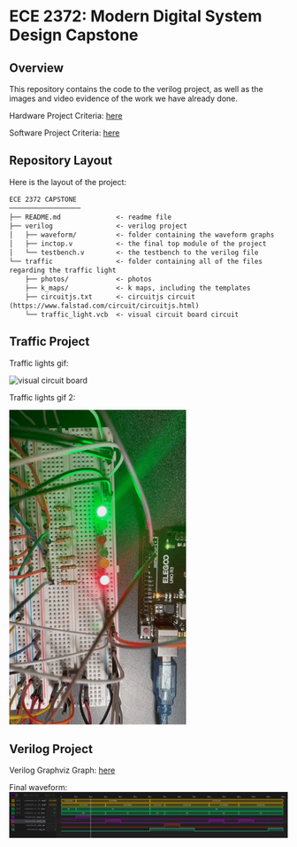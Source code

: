 # ECE 2372: Modern Digital System Design Capstone

## Overview
This repository contains the code to the verilog project, as well as the images and video evidence of the work we have already done.

Hardware Project Criteria: [here](https://links.shellfish.racing/-WPqNnPAbBD)

Software Project Criteria: [here](https://links.shellfish.racing/-6WxszyVYi7)

## Repository Layout

Here is the layout of the project:
```text
ECE 2372 CAPSTONE
──────────────────
├── README.md              <- readme file
├── verilog                <- verilog project
│   ├── waveform/          <- folder containing the waveform graphs
│   ├── inctop.v           <- the final top module of the project
│   └── testbench.v        <- the testbench to the verilog file
└── traffic                <- folder containing all of the files regarding the traffic light
    ├── photos/            <- photos
    ├── k_maps/            <- k maps, including the templates
    ├── circuitjs.txt      <- circuitjs circuit (https://www.falstad.com/circuit/circuitjs.html)
    └── traffic_light.vcb  <- visual circuit board circuit
```
## Traffic Project
Traffic lights gif:

![visual circuit board](traffic/photos/circuit_2.gif?raw=true "vcb")

Traffic lights gif 2:

![irl photo](traffic/photos/circuit_3.gif?raw=true "real")


## Verilog Project
Verilog Graphviz Graph: [here](https://dreampuf.github.io/GraphvizOnline/#digraph%20G%20%7B%0A%20%20%20%20rankdir%20%3D%20TB%0A%20%20%20%20ranksep%20%3D%20%221%22%0A%20%20%20%20nodesep%20%3D%20%221%22%0A%20%20%20%20pad%20%3D%20%221%22%0A%20%20%20%20%0A%20%20%20%20subgraph%20cluster_inputs%20%7B%0A%20%20%20%20%20%20%20%20node%20%5Bshape%20%3D%20record%5D%3B%0A%20%20%20%20%20%20%20%20label%20%3D%20%22Inputs%22%3B%0A%20%20%20%20%20%20%20%20%0A%20%20%20%20%20%20%20%20input_v1%20%5Blabel%20%3D%20%22increment%20display%201%22%5D%3B%0A%20%20%20%20%20%20%20%20input_v2%20%5Blabel%20%3D%20%22increment%20display%202%22%5D%3B%0A%20%20%20%20%20%20%20%20input_v3%20%5Blabel%20%3D%20%22reset%22%5D%3B%0A%20%20%20%20%20%20%20%20input_v4%20%5Blabel%20%3D%20%22set%22%5D%3B%0A%20%20%20%20%20%20%20%20input_v5%20%5Blabel%20%3D%20%22sign%22%5D%3B%0A%20%20%20%20%7D%0A%20%20%20%20%0A%20%20%20%20%0A%20%20%20%20subgraph%20cluster_outputs%20%7B%0A%20%20%20%20%20%20%20%20node%20%5Bshape%20%3D%20record%5D%3B%0A%20%20%20%20%20%20%20%20label%20%3D%20%22Outputs%22%3B%0A%20%20%20%20%20%20%20%20%0A%20%20%20%20%20%20%20%20output_v1%20%5Blabel%20%3D%20%227%20seg%20display%201%22%5D%3B%0A%20%20%20%20%20%20%20%20output_v2%20%5Blabel%20%3D%20%227%20seg%20display%202%22%5D%3B%0A%20%20%20%20%20%20%20%20output_v3%20%5Blabel%20%3D%20%22add%2Fsubtract%22%5D%3B%0A%20%20%20%20%20%20%20%20output_v4%20%5Blabel%20%3D%20%22product%20sign%22%5D%0A%20%20%20%20%7D%0A%20%20%20%20%0A%20%20%20%20subgraph%20cluster_top_module%20%7B%0A%20%20%20%20%20%20%20%20node%20%5Bshape%20%3D%20record%5D%3B%0A%20%20%20%20%20%20%20%20label%20%3D%20%22Top%20Module%22%3B%0A%20%20%20%20%20%20%20%20%0A%20%20%20%20%20%20%20%20vt1%20%5Blabel%20%3D%20%22wire%5Cnnum_1%5Cn(first%20number)%22%5D%3B%0A%20%20%20%20%20%20%20%20vt2%20%5Blabel%20%3D%20%22wire%5Cnnum_2%5Cn(second%20number)%22%5D%3B%0A%20%20%20%20%20%20%20%20vt3%20%5Blabel%20%3D%20%22wire%5Cnprod%5Cn(product)%22%5D%3B%0A%20%20%20%20%20%20%20%20vt4%20%5Blabel%20%3D%20%22set%22%5D%3B%0A%20%20%20%20%20%20%20%20vt5%20%5Blabel%20%3D%20%22sign%22%5D%3B%0A%20%20%20%20%20%20%20%20vt6%20%5Blabel%20%3D%20%22inc_up%22%5D%3B%0A%20%20%20%20%20%20%20%20vt7%20%5Blabel%20%3D%20%22inc_down%22%5D%3B%0A%20%20%20%20%20%20%20%20vt8%20%5Blabel%20%3D%20%22reset%22%5D%3B%0A%20%20%20%20%7D%0A%20%20%20%20%0A%20%20%20%20subgraph%20cluster_increment%20%7B%0A%20%20%20%20%20%20%20%20node%20%5Bshape%20%3D%20record%5D%3B%0A%20%20%20%20%20%20%20%20label%20%3D%20%22Increment%20Module%22%3B%0A%20%20%20%20%20%20%20%20%0A%20%20%20%20%20%20%20%20vi1%20%5Blabel%20%3D%20%22incrementer%22%5D%3B%0A%20%20%20%20%7D%0A%20%20%20%20%0A%20%20%20%20subgraph%20cluster_add_sub%20%7B%0A%20%20%20%20%20%20%20%20node%20%5Bshape%20%3D%20record%5D%3B%0A%20%20%20%20%20%20%20%20label%20%3D%20%22Adder%20Subtractor%20Module%22%3B%0A%20%20%20%20%20%20%20%20%0A%20%20%20%20%20%20%20%20va1%20%5Blabel%20%3D%20%22ripple%20carry%20adder%22%5D%3B%0A%20%20%20%20%7D%0A%20%20%20%20%0A%20%20%20%20subgraph%20cluster_segment%20%7B%0A%20%20%20%20%20%20%20%20node%20%5Bshape%20%3D%20record%5D%3B%0A%20%20%20%20%20%20%20%20label%20%3D%20%227%20Segment%20Module%22%0A%20%20%20%20%20%20%20%20%0A%20%20%20%20%20%20%20%20vs1%20%5Blabel%20%3D%20%22display%201%22%5D%3B%0A%20%20%20%20%20%20%20%20vs2%20%5Blabel%20%3D%20%22display%202%22%5D%3B%0A%20%20%20%20%7D%0A%20%20%20%20%2F%2Finputs%20to%20to%20top%20module%0A%20%20%20%20input_v1%20-%3E%20vt6%3B%0A%20%20%20%20input_v2%20-%3E%20vt7%3B%0A%20%20%20%20input_v3%20-%3E%20vt8%3B%0A%20%20%20%20input_v4%20-%3E%20vt4%3B%0A%20%20%20%20input_v5%20-%3E%20vt5%3B%0A%20%20%20%20%0A%20%20%20%20%2F%2Ftop%20module%20to%20incrementer%0A%20%20%20%20vt6%20-%3E%20vi1%20-%3E%20vt1%3B%20%2F%2Fincrement%20a%0A%20%20%20%20vt7%20-%3E%20vi1%20-%3E%20vt2%3B%20%2F%2Fincrement%20b%0A%20%20%20%20vt8%20-%3E%20vi1%3B%0A%20%20%20%20%0A%20%20%20%20%0A%20%20%20%20%2F%2Fadder%20subtractor%0A%20%20%20%20vt1%20-%3E%20va1%3B%0A%20%20%20%20vt2%20-%3E%20va1%3B%0A%20%20%20%20vt4%20-%3E%20va1%3B%0A%20%20%20%20vt5%20-%3E%20va1%3B%0A%20%20%20%20va1%20-%3E%20vt3%3B%0A%20%20%20%20%0A%20%20%20%20%2F%2F7%20segment%20display%0A%20%20%20%20vt1%20-%3E%20vs1%3B%0A%20%20%20%20vt2%20-%3E%20vs2%3B%0A%20%20%20%20vt3%20-%3E%20vs1%3B%0A%20%20%20%20vt3%20-%3E%20vs2%3B%0A%20%20%20%20%0A%20%20%20%20%2F%2Foutputs%0A%20%20%20%20vs1%20-%3E%20output_v1%3B%0A%20%20%20%20vs2%20-%3E%20output_v2%3B%0A%20%20%20%20vt3%20-%3E%20output_v1%3B%0A%20%20%20%20vt3%20-%3E%20output_v2%3B%0A%20%20%20%20vt3%20-%3E%20output_v4%3B%0A%20%20%20%20vt5%20-%3E%20output_v3%3B%0A%7D)

Final waveform:
![final waveform](verilog/waveform/waveform_5.png?raw=true "verilog")
